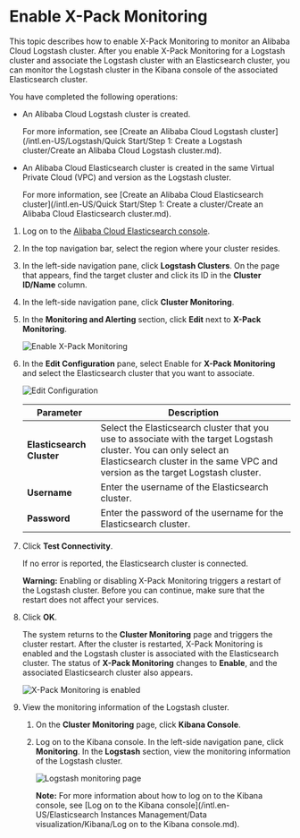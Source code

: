 # Enable X-Pack Monitoring

This topic describes how to enable X-Pack Monitoring to monitor an Alibaba Cloud Logstash cluster. After you enable X-Pack Monitoring for a Logstash cluster and associate the Logstash cluster with an Elasticsearch cluster, you can monitor the Logstash cluster in the Kibana console of the associated Elasticsearch cluster.

You have completed the following operations:

-   An Alibaba Cloud Logstash cluster is created.

    For more information, see [Create an Alibaba Cloud Logstash cluster](/intl.en-US/Logstash/Quick Start/Step 1: Create a Logstash cluster/Create an Alibaba Cloud Logstash cluster.md).

-   An Alibaba Cloud Elasticsearch cluster is created in the same Virtual Private Cloud \(VPC\) and version as the Logstash cluster.

    For more information, see [Create an Alibaba Cloud Elasticsearch cluster](/intl.en-US/Quick Start/Step 1: Create a cluster/Create an Alibaba Cloud Elasticsearch cluster.md).


1.  Log on to the [Alibaba Cloud Elasticsearch console](https://elasticsearch.console.aliyun.com/#/home).

2.  In the top navigation bar, select the region where your cluster resides.

3.  In the left-side navigation pane, click **Logstash Clusters**. On the page that appears, find the target cluster and click its ID in the **Cluster ID/Name** column.

4.  In the left-side navigation pane, click **Cluster Monitoring**.

5.  In the **Monitoring and Alerting** section, click **Edit** next to **X-Pack Monitoring**.

    ![Enable X-Pack Monitoring](https://static-aliyun-doc.oss-accelerate.aliyuncs.com/assets/img/en-US/7848986061/p67546.png)

6.  In the **Edit Configuration** pane, select Enable for **X-Pack Monitoring** and select the Elasticsearch cluster that you want to associate.

    ![Edit Configuration](https://static-aliyun-doc.oss-accelerate.aliyuncs.com/assets/img/en-US/7848986061/p67560.png)

    |Parameter|Description|
    |---------|-----------|
    |**Elasticsearch Cluster**|Select the Elasticsearch cluster that you use to associate with the target Logstash cluster. You can only select an Elasticsearch cluster in the same VPC and version as the target Logstash cluster.|
    |**Username**|Enter the username of the Elasticsearch cluster.|
    |**Password**|Enter the password of the username for the Elasticsearch cluster.|

7.  Click **Test Connectivity**.

    If no error is reported, the Elasticsearch cluster is connected.

    **Warning:** Enabling or disabling X-Pack Monitoring triggers a restart of the Logstash cluster. Before you can continue, make sure that the restart does not affect your services.

8.  Click **OK**.

    The system returns to the **Cluster Monitoring** page and triggers the cluster restart. After the cluster is restarted, X-Pack Monitoring is enabled and the Logstash cluster is associated with the Elasticsearch cluster. The status of **X-Pack Monitoring** changes to **Enable**, and the associated Elasticsearch cluster also appears.

    ![X-Pack Monitoring is enabled](https://static-aliyun-doc.oss-accelerate.aliyuncs.com/assets/img/en-US/7848986061/p67571.png)

9.  View the monitoring information of the Logstash cluster.

    1.  On the **Cluster Monitoring** page, click **Kibana Console**.

    2.  Log on to the Kibana console. In the left-side navigation pane, click **Monitoring**. In the **Logstash** section, view the monitoring information of the Logstash cluster.

        ![Logstash monitoring page](https://static-aliyun-doc.oss-accelerate.aliyuncs.com/assets/img/en-US/7848986061/p67575.png)

        **Note:** For more information about how to log on to the Kibana console, see [Log on to the Kibana console](/intl.en-US/Elasticsearch Instances Management/Data visualization/Kibana/Log on to the Kibana console.md).



